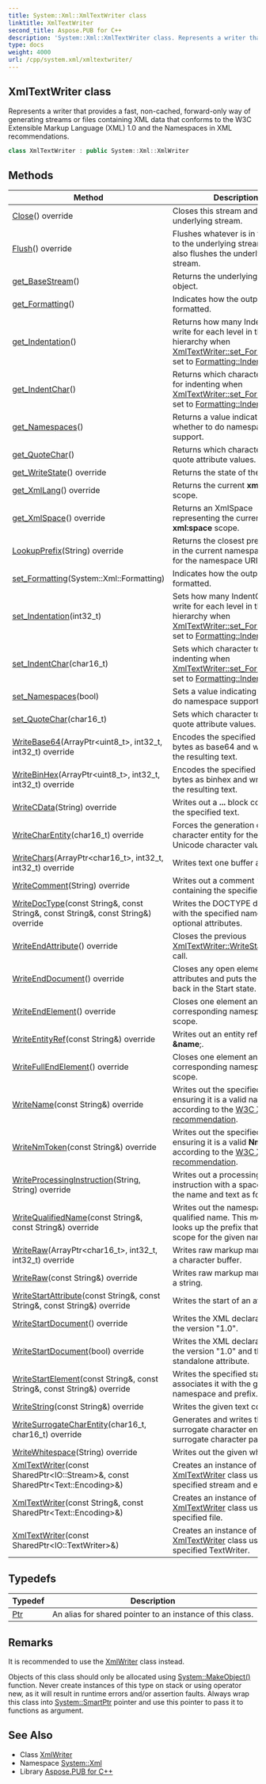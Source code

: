 ```yaml
---
title: System::Xml::XmlTextWriter class
linktitle: XmlTextWriter
second_title: Aspose.PUB for C++
description: 'System::Xml::XmlTextWriter class. Represents a writer that provides a fast, non-cached, forward-only way of generating streams or files containing XML data that conforms to the W3C Extensible Markup Language (XML) 1.0 and the Namespaces in XML recommendations in C++.'
type: docs
weight: 4000
url: /cpp/system.xml/xmltextwriter/
---
```

## XmlTextWriter class


Represents a writer that provides a fast, non-cached, forward-only way of generating streams or files containing XML data that conforms to the W3C Extensible Markup Language (XML) 1.0 and the Namespaces in XML recommendations.

```cpp
class XmlTextWriter : public System::Xml::XmlWriter
```

## Methods

| Method | Description |
| --- | --- |
| [Close](./close/)() override | Closes this stream and the underlying stream. |
| [Flush](./flush/)() override | Flushes whatever is in the buffer to the underlying streams and also flushes the underlying stream. |
| [get_BaseStream](./get_basestream/)() | Returns the underlying stream object. |
| [get_Formatting](./get_formatting/)() | Indicates how the output is formatted. |
| [get_Indentation](./get_indentation/)() | Returns how many IndentChars to write for each level in the hierarchy when [XmlTextWriter::set_Formatting](./set_formatting/) is set to [Formatting::Indented](../formatting/). |
| [get_IndentChar](./get_indentchar/)() | Returns which character to use for indenting when [XmlTextWriter::set_Formatting](./set_formatting/) is set to [Formatting::Indented](../formatting/). |
| [get_Namespaces](./get_namespaces/)() | Returns a value indicating whether to do namespace support. |
| [get_QuoteChar](./get_quotechar/)() | Returns which character to use to quote attribute values. |
| [get_WriteState](./get_writestate/)() override | Returns the state of the writer. |
| [get_XmlLang](./get_xmllang/)() override | Returns the current **xml:lang** scope. |
| [get_XmlSpace](./get_xmlspace/)() override | Returns an XmlSpace representing the current **xml:space** scope. |
| [LookupPrefix](./lookupprefix/)(String) override | Returns the closest prefix defined in the current namespace scope for the namespace URI. |
| [set_Formatting](./set_formatting/)(System::Xml::Formatting) | Indicates how the output is formatted. |
| [set_Indentation](./set_indentation/)(int32_t) | Sets how many IndentChars to write for each level in the hierarchy when [XmlTextWriter::set_Formatting](./set_formatting/) is set to [Formatting::Indented](../formatting/). |
| [set_IndentChar](./set_indentchar/)(char16_t) | Sets which character to use for indenting when [XmlTextWriter::set_Formatting](./set_formatting/) is set to [Formatting::Indented](../formatting/). |
| [set_Namespaces](./set_namespaces/)(bool) | Sets a value indicating whether to do namespace support. |
| [set_QuoteChar](./set_quotechar/)(char16_t) | Sets which character to use to quote attribute values. |
| [WriteBase64](./writebase64/)(ArrayPtr\<uint8_t\>, int32_t, int32_t) override | Encodes the specified binary bytes as base64 and writes out the resulting text. |
| [WriteBinHex](./writebinhex/)(ArrayPtr\<uint8_t\>, int32_t, int32_t) override | Encodes the specified binary bytes as binhex and writes out the resulting text. |
| [WriteCData](./writecdata/)(String) override | Writes out a **...** block containing the specified text. |
| [WriteCharEntity](./writecharentity/)(char16_t) override | Forces the generation of a character entity for the specified Unicode character value. |
| [WriteChars](./writechars/)(ArrayPtr\<char16_t\>, int32_t, int32_t) override | Writes text one buffer at a time. |
| [WriteComment](./writecomment/)(String) override | Writes out a comment **** containing the specified text. |
| [WriteDocType](./writedoctype/)(const String\&, const String\&, const String\&, const String\&) override | Writes the DOCTYPE declaration with the specified name and optional attributes. |
| [WriteEndAttribute](./writeendattribute/)() override | Closes the previous [XmlTextWriter::WriteStartAttribute](./writestartattribute/) call. |
| [WriteEndDocument](./writeenddocument/)() override | Closes any open elements or attributes and puts the writer back in the Start state. |
| [WriteEndElement](./writeendelement/)() override | Closes one element and pops the corresponding namespace scope. |
| [WriteEntityRef](./writeentityref/)(const String\&) override | Writes out an entity reference as **&name**;. |
| [WriteFullEndElement](./writefullendelement/)() override | Closes one element and pops the corresponding namespace scope. |
| [WriteName](./writename/)(const String\&) override | Writes out the specified name, ensuring it is a valid name according to the [W3C XML 1.0 recommendation](https://www.w3.org/TR/1998/REC-xml-19980210#NT-Name). |
| [WriteNmToken](./writenmtoken/)(const String\&) override | Writes out the specified name, ensuring it is a valid **NmToken** according to the [W3C XML 1.0 recommendation](https://www.w3.org/TR/1998/REC-xml-19980210#NT-Name). |
| [WriteProcessingInstruction](./writeprocessinginstruction/)(String, String) override | Writes out a processing instruction with a space between the name and text as follows: **<?name text?>**. |
| [WriteQualifiedName](./writequalifiedname/)(const String\&, const String\&) override | Writes out the namespace-qualified name. This method looks up the prefix that is in scope for the given namespace. |
| [WriteRaw](./writeraw/)(ArrayPtr\<char16_t\>, int32_t, int32_t) override | Writes raw markup manually from a character buffer. |
| [WriteRaw](./writeraw/)(const String\&) override | Writes raw markup manually from a string. |
| [WriteStartAttribute](./writestartattribute/)(const String\&, const String\&, const String\&) override | Writes the start of an attribute. |
| [WriteStartDocument](./writestartdocument/)() override | Writes the XML declaration with the version "1.0". |
| [WriteStartDocument](./writestartdocument/)(bool) override | Writes the XML declaration with the version "1.0" and the standalone attribute. |
| [WriteStartElement](./writestartelement/)(const String\&, const String\&, const String\&) override | Writes the specified start tag and associates it with the given namespace and prefix. |
| [WriteString](./writestring/)(const String\&) override | Writes the given text content. |
| [WriteSurrogateCharEntity](./writesurrogatecharentity/)(char16_t, char16_t) override | Generates and writes the surrogate character entity for the surrogate character pair. |
| [WriteWhitespace](./writewhitespace/)(String) override | Writes out the given white space. |
| [XmlTextWriter](./xmltextwriter/)(const SharedPtr\<IO::Stream\>\&, const SharedPtr\<Text::Encoding\>\&) | Creates an instance of the [XmlTextWriter](./) class using the specified stream and encoding. |
| [XmlTextWriter](./xmltextwriter/)(const String\&, const SharedPtr\<Text::Encoding\>\&) | Creates an instance of the [XmlTextWriter](./) class using the specified file. |
| [XmlTextWriter](./xmltextwriter/)(const SharedPtr\<IO::TextWriter\>\&) | Creates an instance of the [XmlTextWriter](./) class using the specified TextWriter. |
## Typedefs

| Typedef | Description |
| --- | --- |
| [Ptr](./ptr/) | An alias for shared pointer to an instance of this class. |
## Remarks



It is recommended to use the [XmlWriter](../xmlwriter/) class instead. 

Objects of this class should only be allocated using [System::MakeObject()](../../system/makeobject/) function. Never create instances of this type on stack or using operator new, as it will result in runtime errors and/or assertion faults. Always wrap this class into [System::SmartPtr](../../system/smartptr/) pointer and use this pointer to pass it to functions as argument. 

## See Also

* Class [XmlWriter](../xmlwriter/)
* Namespace [System::Xml](../)
* Library [Aspose.PUB for C++](../../)
